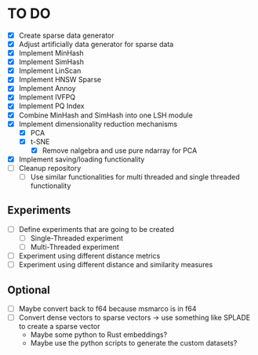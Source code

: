 # TO DO

- [x] Create sparse data generator
- [x] Adjust artificially data generator for sparse data
- [x] Implement MinHash
- [x] Implement SimHash
- [x] Implement LinScan
- [x] Implement HNSW Sparse
- [x] Implement Annoy
- [x] Implement IVFPQ
- [x] Implement PQ Index
- [x] Combine MinHash and SimHash into one LSH module
- [x] Implement dimensionality reduction mechanisms
  - [x] PCA
  - [x] t-SNE
    - [x] Remove nalgebra and use pure ndarray for PCA
- [x] Implement saving/loading functionality
- [ ] Cleanup repository
  - [ ] Use similar functionalities for multi threaded and single threaded functionality

## Experiments

- [ ] Define experiments that are going to be created
  - [ ] Single-Threaded experiment
  - [ ] Multi-Threaded experiment
- [ ] Experiment using different distance metrics
- [ ] Experiment using different distance and similarity measures

## Optional

- [ ] Maybe convert back to f64 because msmarco is in f64
- [ ] Convert dense vectors to sparse vectors -> use something like SPLADE to create a sparse vector
  - Maybe some python to Rust embeddings?
  - Maybe use the python scripts to generate the custom datasets?
